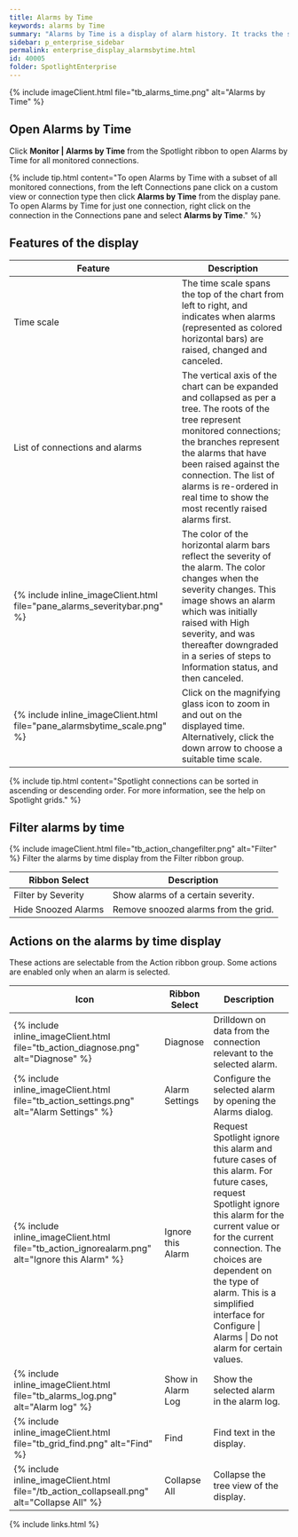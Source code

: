 ```yaml
---
title: Alarms by Time
keywords: alarms by Time
summary: "Alarms by Time is a display of alarm history. It tracks the start time, duration, and severity of logged alarms."
sidebar: p_enterprise_sidebar
permalink: enterprise_display_alarmsbytime.html
id: 40005
folder: SpotlightEnterprise
---
```


{% include imageClient.html file="tb_alarms_time.png" alt="Alarms by Time" %}

## Open Alarms by Time

Click **Monitor \| Alarms by Time** from the Spotlight ribbon to open Alarms by Time for all monitored connections.

{% include tip.html content="To open Alarms by Time with a subset of all monitored connections, from the left Connections pane click on a custom view or connection type then click **Alarms by Time** from the display pane. To open Alarms by Time for just one connection, right click on the connection in the Connections pane and select **Alarms by Time**." %}

## Features of the display

Feature | Description
--------|------------
Time scale | The time scale spans the top of the chart from left to right, and indicates when alarms (represented as colored horizontal bars) are raised, changed and canceled.
List of connections and alarms | The vertical axis of the chart can be expanded and collapsed as per a tree. The roots of the tree represent monitored connections; the branches represent the alarms that have been raised against the connection. The list of alarms is re-ordered in real time to show the most recently raised alarms first.
{% include inline_imageClient.html file="pane_alarms_severitybar.png" %} | The color of the horizontal alarm bars reflect the severity of the alarm. The color changes when the severity changes. This image shows an alarm which was initially raised with High severity, and was thereafter downgraded in a series of steps to Information status, and then canceled.
{% include inline_imageClient.html file="pane_alarmsbytime_scale.png" %} | Click on the magnifying glass icon to zoom in and out on the displayed time. Alternatively, click the down arrow to choose a suitable time scale.

{% include tip.html content="Spotlight connections can be sorted in ascending or descending order. For more information, see the help on Spotlight grids." %}


## Filter alarms by time
{% include imageClient.html file="tb_action_changefilter.png" alt="Filter" %}
Filter the alarms by time display from the Filter ribbon group.

Ribbon Select | Description
--------------|------------
Filter by Severity | Show alarms of a certain severity.
Hide Snoozed Alarms | Remove snoozed alarms from the grid.


## Actions on the alarms by time display
These actions are selectable from the Action ribbon group. Some actions are enabled only when an alarm is selected.

Icon | Ribbon Select | Description
-----|---------------|------------
{% include inline_imageClient.html file="tb_action_diagnose.png" alt="Diagnose" %} | Diagnose | Drilldown on data from the connection relevant to the selected alarm.
{% include inline_imageClient.html file="tb_action_settings.png" alt="Alarm Settings" %} | Alarm Settings | Configure the selected alarm by opening the Alarms dialog.
{% include inline_imageClient.html file="tb_action_ignorealarm.png" alt="Ignore this Alarm" %} | Ignore this Alarm | Request Spotlight ignore this alarm and future cases of this alarm. For future cases, request Spotlight ignore this alarm for the current value or for the current connection. The choices are dependent on the type of alarm. This is a simplified interface for Configure \| Alarms \| Do not alarm for certain values.
{% include inline_imageClient.html file="tb_alarms_log.png" alt="Alarm log" %} | Show in Alarm Log | Show the selected alarm in the alarm log.
{% include inline_imageClient.html file="tb_grid_find.png" alt="Find" %} | Find | Find text in the display.
{% include inline_imageClient.html file="/tb_action_collapseall.png" alt="Collapse All" %} | Collapse All | Collapse the tree view of the display.

{% include links.html %}

